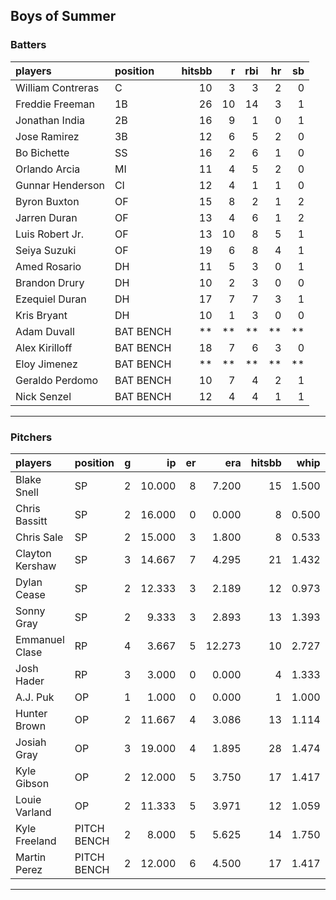 ## Boys of Summer

### Batters

 
|players           |position  | hitsbb|  r| rbi| hr| sb| 
|:-----------------|:---------|------:|--:|---:|--:|--:| 
|William Contreras |C         |     10|  3|   3|  2|  0| 
|Freddie Freeman   |1B        |     26| 10|  14|  3|  1| 
|Jonathan India    |2B        |     16|  9|   1|  0|  1| 
|Jose Ramirez      |3B        |     12|  6|   5|  2|  0| 
|Bo Bichette       |SS        |     16|  2|   6|  1|  0| 
|Orlando Arcia     |MI        |     11|  4|   5|  2|  0| 
|Gunnar Henderson  |CI        |     12|  4|   1|  1|  0| 
|Byron Buxton      |OF        |     15|  8|   2|  1|  2| 
|Jarren Duran      |OF        |     13|  4|   6|  1|  2| 
|Luis Robert Jr.   |OF        |     13| 10|   8|  5|  1| 
|Seiya Suzuki      |OF        |     19|  6|   8|  4|  1| 
|Amed Rosario      |DH        |     11|  5|   3|  0|  1| 
|Brandon Drury     |DH        |     10|  2|   3|  0|  0| 
|Ezequiel Duran    |DH        |     17|  7|   7|  3|  1| 
|Kris Bryant       |DH        |     10|  1|   3|  0|  0| 
|Adam Duvall       |BAT BENCH |     **| **|  **| **| **| 
|Alex Kirilloff    |BAT BENCH |     18|  7|   6|  3|  0| 
|Eloy Jimenez      |BAT BENCH |     **| **|  **| **| **| 
|Geraldo Perdomo   |BAT BENCH |     10|  7|   4|  2|  1| 
|Nick Senzel       |BAT BENCH |     12|  4|   4|  1|  1| 


* * *

### Pitchers

 
|players         |position    |  g|     ip| er|    era| hitsbb|  whip| so|  w| sv| 
|:---------------|:-----------|--:|------:|--:|------:|------:|-----:|--:|--:|--:| 
|Blake Snell     |SP          |  2| 10.000|  8|  7.200|     15| 1.500|  9|  0|  0| 
|Chris Bassitt   |SP          |  2| 16.000|  0|  0.000|      8| 0.500| 15|  1|  0| 
|Chris Sale      |SP          |  2| 15.000|  3|  1.800|      8| 0.533| 17|  1|  0| 
|Clayton Kershaw |SP          |  3| 14.667|  7|  4.295|     21| 1.432| 21|  1|  0| 
|Dylan Cease     |SP          |  2| 12.333|  3|  2.189|     12| 0.973|  8|  0|  0| 
|Sonny Gray      |SP          |  2|  9.333|  3|  2.893|     13| 1.393| 13|  0|  0| 
|Emmanuel Clase  |RP          |  4|  3.667|  5| 12.273|     10| 2.727|  4|  0|  2| 
|Josh Hader      |RP          |  3|  3.000|  0|  0.000|      4| 1.333|  6|  0|  0| 
|A.J. Puk        |OP          |  1|  1.000|  0|  0.000|      1| 1.000|  2|  0|  1| 
|Hunter Brown    |OP          |  2| 11.667|  4|  3.086|     13| 1.114| 17|  1|  0| 
|Josiah Gray     |OP          |  3| 19.000|  4|  1.895|     28| 1.474| 10|  2|  0| 
|Kyle Gibson     |OP          |  2| 12.000|  5|  3.750|     17| 1.417| 10|  1|  0| 
|Louie Varland   |OP          |  2| 11.333|  5|  3.971|     12| 1.059| 11|  2|  0| 
|Kyle Freeland   |PITCH BENCH |  2|  8.000|  5|  5.625|     14| 1.750|  8|  1|  0| 
|Martin Perez    |PITCH BENCH |  2| 12.000|  6|  4.500|     17| 1.417| 10|  1|  0| 


* * *


